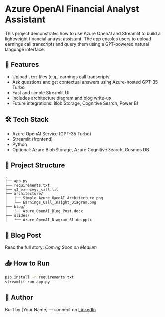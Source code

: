 # Azure OpenAI Financial Analyst Assistant

This project demonstrates how to use Azure OpenAI and Streamlit to build a lightweight financial analyst assistant. The app enables users to upload earnings call transcripts and query them using a GPT-powered natural language interface.

## 🚀 Features
- Upload `.txt` files (e.g., earnings call transcripts)
- Ask questions and get contextual answers using Azure-hosted GPT-35 Turbo
- Fast and simple Streamlit UI
- Includes architecture diagram and blog write-up
- Future integrations: Blob Storage, Cognitive Search, Power BI

## 🛠 Tech Stack
- Azure OpenAI Service (GPT-35 Turbo)
- Streamlit (frontend)
- Python
- Optional: Azure Blob Storage, Azure Cognitive Search, Cosmos DB

## 📁 Project Structure
```
.
├── app.py
├── requirements.txt
├── q2_earnings_call.txt
├── architecture/
│   ├── Simple_Azure_OpenAI_Architecture.png
│   └── Earnings_Call_Insight_Diagram.png
├── blog/
│   └── Azure_OpenAI_Blog_Post.docx
├── slides/
│   └── Azure_OpenAI_Diagram_Slide.pptx
```

## 📄 Blog Post
Read the full story: *Coming Soon on Medium*

## 📥 How to Run
```bash
pip install -r requirements.txt
streamlit run app.py
```

## 🧠 Author
Built by [Your Name] — connect on [LinkedIn](#)